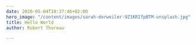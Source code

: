 ```yaml
---
date: 2020-05-04T10:37:46+02:00
hero_image: "/content/images/sarah-dorweiler-9Z1KRIfpBTM-unsplash.jpg"
title: Hello World
author: Robert Thoreau

---
```

